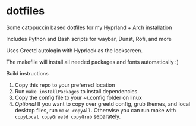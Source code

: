 # dotfiles
Some catppuccin based dotfiles for my Hyprland + Arch installation

Includes Python and Bash scripts for waybar, Dunst, Rofi, and more

Uses Greetd autologin with Hyprlock as the lockscreen.

The makefile will install all needed packages and fonts automatically :)

Build instructions
1. Copy this repo to your preferred location
2. Run `make installPackages` to install dependencies
3. Copy the config file to your ~/.config folder on linux
4. *Optional* If you want to copy over greetd config, grub themes, and local desktop files, run `make copyAll`. Otherwise you can run make with `copyLocal copyGreetd copyGrub` separately.
